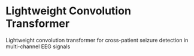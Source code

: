 # Lightweight Convolution Transformer
Lightweight convolution transformer for cross-patient seizure detection in multi-channel EEG signals
